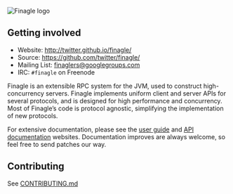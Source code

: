 ![Finagle logo](https://raw.github.com/twitter/finagle/master/doc/src/sphinx/_static/logo_small.png)

## Getting involved

* Website: http://twitter.github.io/finagle/
* Source: https://github.com/twitter/finagle/
* Mailing List: [finaglers@googlegroups.com](https://groups.google.com/forum/#!forum/finaglers)
* IRC: `#finagle` on Freenode

Finagle is an extensible RPC system for the JVM, used to construct
high-concurrency servers. Finagle implements uniform client and server APIs for
several protocols, and is designed for high performance and concurrency. Most of
Finagle’s code is protocol agnostic, simplifying the implementation of new
protocols.

For extensive documentation, please see the
[user guide](http://twitter.github.io/finagle/guide/) and
[API documentation](http://twitter.github.io/finagle/docs/#com.twitter.finagle.package)
websites. Documentation improves are always welcome, so feel free to send
patches our way.

## Contributing

See [CONTRIBUTING.md](https://github.com/twitter/finagle/blob/master/CONTRIBUTING.md)
